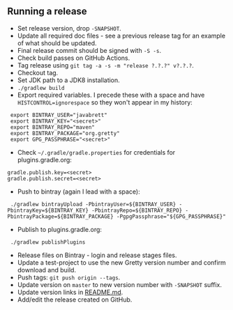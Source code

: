## Running a release

- Set release version, drop `-SNAPSHOT`.
- Update all required doc files - see a previous release tag for an example of what should be updated.
- Final release commit should be signed with `-S -s`.
- Check build passes on GitHub Actions.
- Tag release using `git tag -a -s -m "release ?.?.?" v?.?.?`.
- Checkout tag.
- Set JDK path to a JDK8 installation.
- `./gradlew build`
- Export required variables.  I precede these with a space and have `HISTCONTROL=ignorespace` so they won't appear in my history:

```
 export BINTRAY_USER="javabrett"
 export BINTRAY_KEY="<secret>"
 export BINTRAY_REPO="maven"
 export BINTRAY_PACKAGE="org.gretty"
 export GPG_PASSPHRASE="<secret>"
```

- Check `~/.gradle/gradle.properties` for credentials for plugins.gradle.org:

```
gradle.publish.key=<secret>
gradle.publish.secret=<secret>
```

- Push to bintray (again I lead with a space):

```
 ./gradlew bintrayUpload -PbintrayUser=${BINTRAY_USER} -PbintrayKey=${BINTRAY_KEY} -PbintrayRepo=${BINTRAY_REPO} -PbintrayPackage=${BINTRAY_PACKAGE} -PgpgPassphrase="${GPG_PASSPHRASE}"
```

- Publish to plugins.gradle.org:

```
 ./gradlew publishPlugins
```

- Release files on Bintray - login and release stages files.
- Update a test-project to use the new Gretty version number and confirm download and build.
- Push tags: `git push origin --tags`.
- Update version on `master` to new version number with `-SNAPSHOT` suffix.
- Update version links in [README.md](README.md).
- Add/edit the release created on GitHub.
